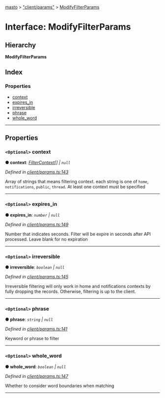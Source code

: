 [masto](../README.md) > ["client/params"](../modules/_client_params_.md) > [ModifyFilterParams](../interfaces/_client_params_.modifyfilterparams.md)

# Interface: ModifyFilterParams

## Hierarchy

**ModifyFilterParams**

## Index

### Properties

* [context](_client_params_.modifyfilterparams.md#context)
* [expires_in](_client_params_.modifyfilterparams.md#expires_in)
* [irreversible](_client_params_.modifyfilterparams.md#irreversible)
* [phrase](_client_params_.modifyfilterparams.md#phrase)
* [whole_word](_client_params_.modifyfilterparams.md#whole_word)

---

## Properties

<a id="context"></a>

### `<Optional>` context

**● context**: *[FilterContext](../modules/_entities_filter_.md#filtercontext)[] \| `null`*

*Defined in [client/params.ts:143](https://github.com/neet/masto.js/blob/368b200/src/client/params.ts#L143)*

Array of strings that means filtering context. each string is one of `home`, `notifications`, `public`, `thread`. At least one context must be specified

___
<a id="expires_in"></a>

### `<Optional>` expires_in

**● expires_in**: *`number` \| `null`*

*Defined in [client/params.ts:149](https://github.com/neet/masto.js/blob/368b200/src/client/params.ts#L149)*

Number that indicates seconds. Filter will be expire in seconds after API processed. Leave blank for no expiration

___
<a id="irreversible"></a>

### `<Optional>` irreversible

**● irreversible**: *`boolean` \| `null`*

*Defined in [client/params.ts:145](https://github.com/neet/masto.js/blob/368b200/src/client/params.ts#L145)*

Irreversible filtering will only work in home and notifications contexts by fully dropping the records. Otherwise, filtering is up to the client.

___
<a id="phrase"></a>

### `<Optional>` phrase

**● phrase**: *`string` \| `null`*

*Defined in [client/params.ts:141](https://github.com/neet/masto.js/blob/368b200/src/client/params.ts#L141)*

Keyword or phrase to filter

___
<a id="whole_word"></a>

### `<Optional>` whole_word

**● whole_word**: *`boolean` \| `null`*

*Defined in [client/params.ts:147](https://github.com/neet/masto.js/blob/368b200/src/client/params.ts#L147)*

Whether to consider word boundaries when matching

___

